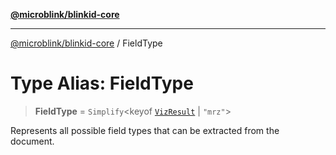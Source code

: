 [**@microblink/blinkid-core**](../README.md)

***

[@microblink/blinkid-core](../README.md) / FieldType

# Type Alias: FieldType

> **FieldType** = `Simplify`\<keyof [`VizResult`](VizResult.md) \| `"mrz"`\>

Represents all possible field types that can be extracted from the document.

